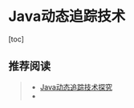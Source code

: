 # Java动态追踪技术

[toc]

## 推荐阅读

> - [Java动态追踪技术探究](https://tech.meituan.com/2019/02/28/java-dynamic-trace.html)
> - 
